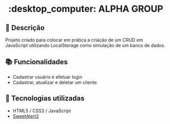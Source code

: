 <h1 align="center"> :desktop_computer: ALPHA GROUP</h1>

## :memo: Descrição
Projeto criado para colocar em prática a criação de um CRUD em JavaScript utilizando LocalStorage como simulação de um banco de dados.

## :books: Funcionalidades
* Cadastrar usuário e efetuar login
* Cadastrar, atualizar e deletar um cliente

## :wrench: Tecnologias utilizadas
* HTML5 / CSS3 / JavaScript
* <a href="https://sweetalert2.github.io" target="_blank" rel="noreferrer">SweetAlert2</a>
